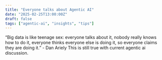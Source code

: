 ```yaml
---
title: "Everyone talks about Agentic AI"
date: "2025-02-25T13:00:00Z"
draft: false
tags: ["agentic-ai", "insights", "tips"]
---
```

“Big data is like teenage sex: everyone talks about it, nobody really knows how to do it, everyone thinks everyone else is doing it, so everyone claims they are doing it.” - Dan Ariely
This is still true with current agentic ai discussion.